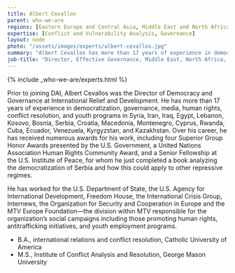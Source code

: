 ```yaml
---
title: Albert Cevallos
parent: who-we-are
regions: [Eastern Europe and Central Asia, Middle East and North Africa]
expertise: [Conflict and Vulnerability Analysis, Governance]
layout: node
photo: "/assets/images/experts/albert-cevallos.jpg"
summary: "Albert Cevallos has more than 17 years of experience in democratization, governance, media, human rights, conflict resolution, and youth programs in Syria, Iran, Iraq, Egypt, Lebanon, Kosovo, Bosnia, Serbia, Croatia, Macedonia, Montenegro, Cyprus, Rwanda, Cuba, Ecuador, Venezuela, Kyrgyzstan, and Kazakhstan."
job-title: "Director, Effective Governance, Middle East, North Africa, and Afghanistan"
---
```

{% include _who-we-are/experts.html %}

Prior to joining DAI, Albert Cevallos was the Director of Democracy and Governance at International Relief and Development. He has more than 17 years of experience in democratization, governance, media, human rights, conflict resolution, and youth programs in Syria, Iran, Iraq, Egypt, Lebanon, Kosovo, Bosnia, Serbia, Croatia, Macedonia, Montenegro, Cyprus, Rwanda, Cuba, Ecuador, Venezuela, Kyrgyzstan, and Kazakhstan. Over his career, he has received numerous awards for his work, including four Superior Group Honor Awards presented by the U.S. Government, a United Nations Association Human Rights Community Award, and a Senior Fellowship at the U.S. Institute of Peace, for whom he just completed a book analyzing the democratization of Serbia and how this could apply to other repressive regimes.

He has worked for the U.S. Department of State, the U.S. Agency for International Development, Freedom House, the International Crisis Group, Internews, the Organization for Security and Cooperation in Europe and the MTV Europe Foundation—the division within MTV responsible for the organization’s social campaigns including those promoting human rights, antitrafficking initiatives, and youth employment programs.

* B.A., international relations and conflict resolution, Catholic University of America
* M.S., Institute of Conflict Analysis and Resolution, George Mason University